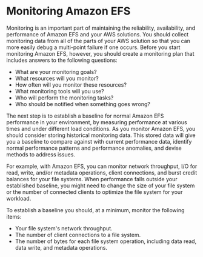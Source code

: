 # Monitoring Amazon EFS<a name="monitoring_overview"></a>

Monitoring is an important part of maintaining the reliability, availability, and performance of Amazon EFS and your AWS solutions\. You should collect monitoring data from all of the parts of your AWS solution so that you can more easily debug a multi\-point failure if one occurs\. Before you start monitoring Amazon EFS, however, you should create a monitoring plan that includes answers to the following questions:
+ What are your monitoring goals?
+ What resources will you monitor?
+ How often will you monitor these resources?
+ What monitoring tools will you use?
+ Who will perform the monitoring tasks?
+ Who should be notified when something goes wrong?

The next step is to establish a baseline for normal Amazon EFS performance in your environment, by measuring performance at various times and under different load conditions\. As you monitor Amazon EFS, you should consider storing historical monitoring data\. This stored data will give you a baseline to compare against with current performance data, identify normal performance patterns and performance anomalies, and devise methods to address issues\.

For example, with Amazon EFS, you can monitor network throughput, I/O for read, write, and/or metadata operations, client connections, and burst credit balances for your file systems\. When performance falls outside your established baseline, you might need to change the size of your file system or the number of connected clients to optimize the file system for your workload\.

To establish a baseline you should, at a minimum, monitor the following items:
+ Your file system's network throughput\.
+ The number of client connections to a file system\.
+ The number of bytes for each file system operation, including data read, data write, and metadata operations\.

